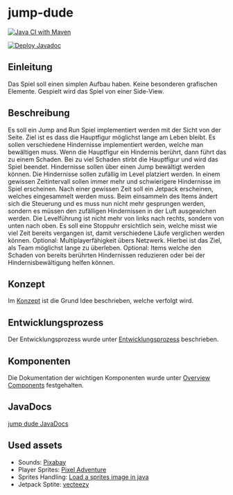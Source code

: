 # jump-dude

[![Java CI with Maven](https://github.com/teko-L-TIN-22-Di-a/jump-dude/actions/workflows/build.yml/badge.svg?branch=main)](https://github.com/teko-L-TIN-22-Di-a/jump-dude/actions/workflows/build.yml)

[![Deploy Javadoc](https://github.com/teko-L-TIN-22-Di-a/jump-dude/actions/workflows/publish-javadocs.yml/badge.svg)](https://github.com/teko-L-TIN-22-Di-a/jump-dude/actions/workflows/publish-javadocs.yml)

## Einleitung

Das Spiel soll einen simplen Aufbau haben. Keine besonderen grafischen Elemente. Gespielt wird das Spiel von einer Side-View.

## Beschreibung

Es soll ein Jump and Run Spiel implementiert werden mit der Sicht von der Seite. Ziel ist es dass die Hauptfigur möglichst lange am Leben bleibt.
Es sollen verschiedene Hindernisse implementiert werden, welche man bewältigen muss. Wenn die Hauptfigur ein Hindernis berührt, dann führt das zu einem Schaden. Bei zu viel Schaden stirbt die Hauptfigur und wird das Spiel beendet. Hindernisse sollen über einen Jump bewältigt werden können. Die Hindernisse sollen zufällig im Level platziert werden. In einem gewissen Zeitintervall sollen immer mehr und schwierigere Hindernisse im Spiel erscheinen.
Nach einer gewissen Zeit soll ein Jetpack erscheinen, welches eingesammelt werden muss. Beim einsammeln des Items ändert sich die Steuerung und es muss nun nicht mehr gesprungen werden, sondern es müssen den zufälligen Hindernissen in der Luft ausgewichen werden. Die Levelführung ist nicht mehr von links nach rechts, sondern von unten nach oben.
Es soll eine Stoppuhr ersichtlich sein, welche misst wie viel Zeit bereits vergangen ist, damit verschiedene Läufe verglichen werden können.
Optional: Multiplayerfähigkeit übers Netzwerk. Hierbei ist das Ziel, als Team möglichst lange zu überleben.
Optional: Items welche den Schaden von bereits berührten Hindernissen reduzieren oder bei der Hindernisbewältigung helfen können.

## Konzept

Im [Konzept](./docs/markdown/concept.md) ist die Grund Idee beschrieben, welche verfolgt wird.

## Entwicklungsprozess

Der Entwicklungsprozess wurde unter [Entwicklungsprozess](./docs/markdown/development-process.md) beschrieben.

## Komponenten

Die Dokumentation der wichtigen Komponenten wurde unter [Overview Components](./docs/components/overview-components.md) festgehalten.

## JavaDocs

[jump dude JavaDocs](https://teko-l-tin-22-di-a.github.io/jump-dude/)

## Used assets

* Sounds: [Pixabay](https://pixabay.com/sound-effects/search/)
* Player Sprites: [Pixel Adventure](https://pixelfrog-assets.itch.io/pixel-adventure-1)
* Sprites Handling: [Load a sprites image in java](https://stackoverflow.com/questions/35472233/load-a-sprites-image-in-java)
* Jetpack Sptite: [vecteezy](https://www.vecteezy.com/vector-art/21660057-jetpack-in-pixel-art-style)
